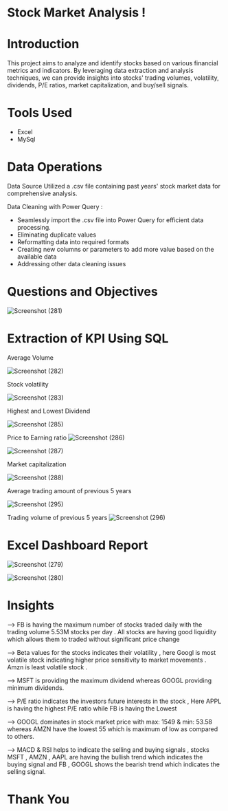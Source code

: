 # Stock Market Analysis ! 


# Introduction 

This project aims to analyze and identify stocks based on various financial metrics and indicators. By leveraging data extraction and analysis techniques, we can provide insights into stocks' trading volumes, volatility, dividends, P/E ratios, market capitalization, and buy/sell signals.

# Tools Used 

* Excel 
* MySql 

# Data Operations 

Data Source
Utilized a .csv file containing past years' stock market data for comprehensive analysis.

Data Cleaning with Power Query : 
* Seamlessly import the .csv file into Power Query for efficient data processing.
* Eliminating duplicate values
* Reformatting data into required formats
* Creating new columns or parameters to add more value based on the available data
* Addressing other data cleaning issues

# Questions and Objectives 

![Screenshot (281)](https://github.com/Tushar101qaz/Stock-market-/assets/170803472/881e2cc1-4756-4d92-ad45-8f8ec095c636)

# Extraction of KPI Using SQL 
Average Volume 

![Screenshot (282)](https://github.com/Tushar101qaz/Stock-market-/assets/170803472/7c60343b-2cf0-4150-b47f-4a409aca0b06)

Stock volatility 

![Screenshot (283)](https://github.com/Tushar101qaz/Stock-market-/assets/170803472/ec892083-3f14-442b-9391-bd3fdecb8518)


Highest and Lowest Dividend 

![Screenshot (285)](https://github.com/Tushar101qaz/Stock-market-/assets/170803472/ab648b0e-db6a-4667-b4ed-03260a0152a2)

Price to Earning ratio 
![Screenshot (286)](https://github.com/Tushar101qaz/Stock-market-/assets/170803472/d5842a11-01aa-424c-b8df-613a4a203b65)


![Screenshot (287)](https://github.com/Tushar101qaz/Stock-market-/assets/170803472/b1b64193-3598-43aa-a615-9faa048c46da)

Market capitalization 

![Screenshot (288)](https://github.com/Tushar101qaz/Stock-market-/assets/170803472/096c1ec2-d45e-4f97-8736-c59600290084)

Average trading amount of previous 5 years 

![Screenshot (295)](https://github.com/Tushar101qaz/Stock-market-/assets/170803472/99aad61d-17a4-427d-8f10-1ae6b9c62dfe)

Trading volume of previous 5 years 
![Screenshot (296)](https://github.com/Tushar101qaz/Stock-market-/assets/170803472/d82bea23-6253-4ba3-bbcc-d6d8027049fd)


# Excel Dashboard Report 

![Screenshot (279)](https://github.com/Tushar101qaz/Stock-market-/assets/170803472/eb7758cf-aaf2-401c-8a14-3dcbdd215c1a)


![Screenshot (280)](https://github.com/Tushar101qaz/Stock-market-/assets/170803472/af6276d0-b18d-4cab-844f-7e62fddf053d)

# Insights 

--> FB is having the maximum number of stocks traded daily with the trading volume 5.53M stocks per day . All stocks are having good liquidity which allows them to traded without significant price change  

--> Beta values for the stocks indicates their volatility , here Googl is most volatile stock indicating higher price sensitivity to market movements . Amzn is least volatile stock . 

--> MSFT is providing the maximum dividend whereas GOOGL providing minimum dividends. 

--> P/E ratio indicates the investors future interests in the stock , Here APPL is having the highest P/E ratio while FB is having the Lowest 

--> GOOGL dominates in stock market price with max: 1549 & min: 53.58 whereas AMZN have the lowest 55 which is maximum of low as compared to others.

--> MACD & RSI helps to indicate the selling and buying signals , stocks MSFT , AMZN , AAPL are having the bullish trend which indicates the buying signal and FB , GOOGL shows the bearish trend which indicates the selling signal. 


# Thank You 
